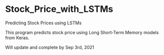 # Stock_Price_with_LSTMs
Predicting Stock Prices using LSTMs 

This program predicts stock price using Long Short-Term Memory models from Keras.

Will update and complete by Sep 3rd, 2021
  
